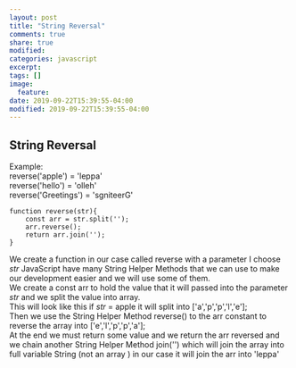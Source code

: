 ```yaml
---
layout: post
title: "String Reversal"
comments: true
share: true
modified:
categories: javascript
excerpt:
tags: []
image:
  feature:
date: 2019-09-22T15:39:55-04:00
modified: 2019-09-22T15:39:55-04:00
---
```


## String Reversal


Example:<br>
reverse('apple') = 'leppa'<br>
reverse('hello') = 'olleh'<br>
reverse('Greetings') = 'sgniteerG'<br>

~~~
function reverse(str){
	const arr = str.split('');
	arr.reverse();
	return arr.join('');
}
~~~

We create a function in our case called reverse with a parameter I choose *str* 
JavaScript have many String Helper Methods that we can use to make our development easier and we will use some of them.
<br>
We create a const arr to hold the value that it will passed into the parameter *str* and we split the value into array. 
<br>
This will look like this if *str* = apple it will split into ['a','p','p','l','e'];
<br>
Then we use the String Helper Method reverse() to the arr constant to reverse the array into 
['e','l','p','p','a'];
<br>
At the end we must return some value and we return the arr reversed and we chain another String Helper Method join('') which will join the array into full variable String (not an array ) in our case it will join the arr into 'leppa'
